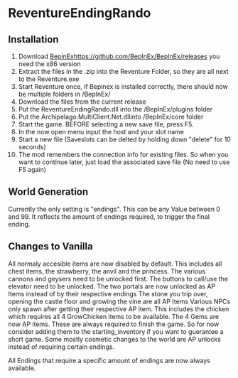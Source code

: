 # ReventureEndingRando

## Installation
1. Download [BepinEx](https://github.com/BepInEx/BepInEx/releases)https://github.com/BepInEx/BepInEx/releases you need the x86 version
2. Extract the files in the .zip into the Reventure Folder, so they are all next to the Reventure.exe
3. Start Reventure once, if Bepinex is installed correctly, there should now be multiple folders in /BepInEx/
4. Download the files from the current release
5. Put the ReventureEndingRando.dll into the /BepInEx/plugins folder
6. Put the Archipelago.MultiClient.Net.dllinto /BepInEx/core folder
7. Start the game. BEFORE selecting a new save file, press F5.
8. In the now open menu input the host and your slot name
9. Start a new file (Saveslots can be delted by holding down "delete" for 10 seconds)
10. The mod remembers the connection info for existing files. So when you want to continue later, just load the associated save file (No need to use F5 again)

## World Generation
Currently the only setting is "endings". This can be any Value between 0 and 99. It reflects the amount of endings required, to trigger the final ending.

## Changes to Vanilla
All normaly accesible items are now disabled by default. This includes all chest items, the strawberry, the anvil and the princess.
The various cannons and geysers need to be unlocked first.
The buttons to call/use the elevator need to be unlocked.
The two portals are now unlocked as AP Items instead of by their respective endings
The stone you trip over, opening the castle floor and growing the vine are all AP Items
Various NPCs only spawn after getting their respective AP item. This includes the chicken which requires all 4 GrowChicken items to be available.
The 4 Gems are now AP items. These are always required to finish the game. So for now consider adding them to the starting_inventory if you want to guerantee a short game.
Some mostly cosmetic changes to the world are AP unlocks instead of requiring certain endings.

All Endings that require a specific amount of endings are now always available.
